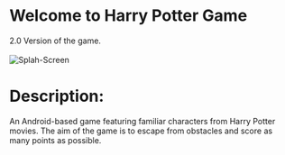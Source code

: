 # Welcome to Harry Potter Game
2.0 Version of the game.
<br></br>
![Splah-Screen](https://media.giphy.com/media/k1KASi3xNivjjBSb4N/giphy.gif)

# Description:
An Android-based game featuring familiar characters from Harry Potter movies.
The aim of the game is to escape from obstacles and score as many points as possible.
